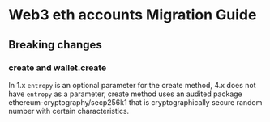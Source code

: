 # Web3 eth accounts Migration Guide

## Breaking changes

### create and wallet.create

In 1.x `entropy` is an optional parameter for the create method, 4.x does not have `entropy` as a parameter, create method uses an audited package ethereum-cryptography/secp256k1 that is cryptographically secure random number with certain characteristics.
